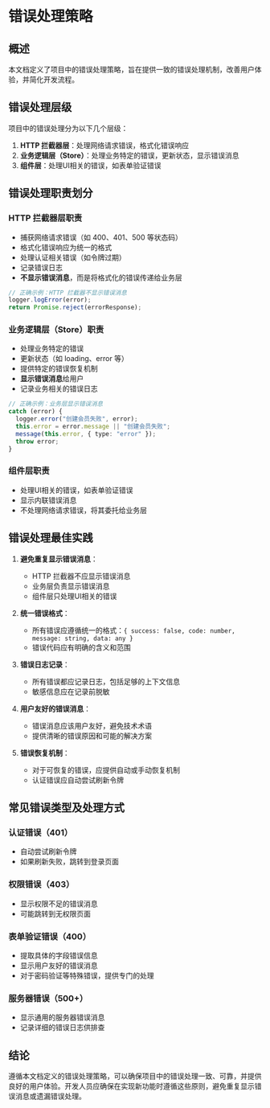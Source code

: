 # 错误处理策略

## 概述

本文档定义了项目中的错误处理策略，旨在提供一致的错误处理机制，改善用户体验，并简化开发流程。

## 错误处理层级

项目中的错误处理分为以下几个层级：

1. **HTTP 拦截器层**：处理网络请求错误，格式化错误响应
2. **业务逻辑层（Store）**：处理业务特定的错误，更新状态，显示错误消息
3. **组件层**：处理UI相关的错误，如表单验证错误

## 错误处理职责划分

### HTTP 拦截器层职责

- 捕获网络请求错误（如 400、401、500 等状态码）
- 格式化错误响应为统一的格式
- 处理认证相关错误（如令牌过期）
- 记录错误日志
- **不显示错误消息**，而是将格式化的错误传递给业务层

```typescript
// 正确示例：HTTP 拦截器不显示错误消息
logger.logError(error);
return Promise.reject(errorResponse);
```

### 业务逻辑层（Store）职责

- 处理业务特定的错误
- 更新状态（如 loading、error 等）
- 提供特定的错误恢复机制
- **显示错误消息**给用户
- 记录业务相关的错误日志

```typescript
// 正确示例：业务层显示错误消息
catch (error) {
  logger.error("创建会员失败", error);
  this.error = error.message || "创建会员失败";
  message(this.error, { type: "error" });
  throw error;
}
```

### 组件层职责

- 处理UI相关的错误，如表单验证错误
- 显示内联错误消息
- 不处理网络请求错误，将其委托给业务层

## 错误处理最佳实践

1. **避免重复显示错误消息**：
   - HTTP 拦截器不应显示错误消息
   - 业务层负责显示错误消息
   - 组件层只处理UI相关的错误

2. **统一错误格式**：
   - 所有错误应遵循统一的格式：`{ success: false, code: number, message: string, data: any }`
   - 错误代码应有明确的含义和范围

3. **错误日志记录**：
   - 所有错误都应记录日志，包括足够的上下文信息
   - 敏感信息应在记录前脱敏

4. **用户友好的错误消息**：
   - 错误消息应该用户友好，避免技术术语
   - 提供清晰的错误原因和可能的解决方案

5. **错误恢复机制**：
   - 对于可恢复的错误，应提供自动或手动恢复机制
   - 认证错误应自动尝试刷新令牌

## 常见错误类型及处理方式

### 认证错误（401）

- 自动尝试刷新令牌
- 如果刷新失败，跳转到登录页面

### 权限错误（403）

- 显示权限不足的错误消息
- 可能跳转到无权限页面

### 表单验证错误（400）

- 提取具体的字段错误信息
- 显示用户友好的错误消息
- 对于密码验证等特殊错误，提供专门的处理

### 服务器错误（500+）

- 显示通用的服务器错误消息
- 记录详细的错误日志供排查

## 结论

遵循本文档定义的错误处理策略，可以确保项目中的错误处理一致、可靠，并提供良好的用户体验。开发人员应确保在实现新功能时遵循这些原则，避免重复显示错误消息或遗漏错误处理。 